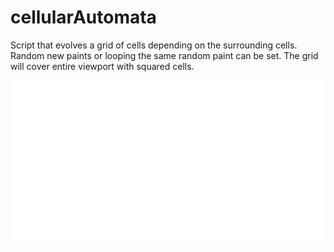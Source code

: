 # cellularAutomata

Script that evolves a grid of cells depending on the surrounding cells.
Random new paints or looping the same random paint can be set.
The grid will cover entire viewport with squared cells.

![Cellular Automata](https://github.com/Refrase/cellularAutomata/blob/master/cellularAutomata.gif)
